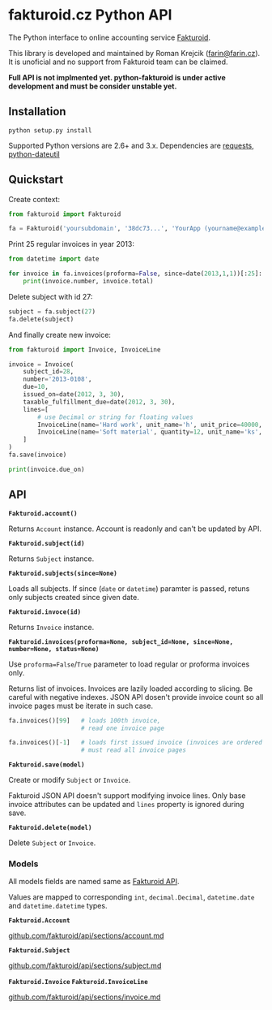 # fakturoid.cz Python API

The Python interface to online accounting service [Fakturoid](http://fakturoid.cz/).

This library is developed and maintained by Roman Krejcik ([farin@farin.cz](mailto:farin@farin.cz)).
It is unoficial and no support from Fakturoid team can be claimed.

**Full API is not implmented yet. python-fakturoid is under active development and must be consider unstable yet.**

## Installation

    python setup.py install

Supported Python versions are 2.6+ and 3.x. Dependencies are [requests](https://pypi.python.org/pypi/requests),
[python-dateutil](https://pypi.python.org/pypi/python-dateutil/2.1)

## Quickstart

Create context:
```python
from fakturoid import Fakturoid

fa = Fakturoid('yoursubdomain', '38dc73...', 'YourApp (yourname@example.com)')
```

Print 25 regular invoices in year 2013:
```python
from datetime import date

for invoice in fa.invoices(proforma=False, since=date(2013,1,1))[:25]:
    print(invoice.number, invoice.total)
```

Delete subject with id 27:
```python
subject = fa.subject(27)
fa.delete(subject)
```

And finally create new invoice:
```python
from fakturoid import Invoice, InvoiceLine

invoice = Invoice(
    subject_id=28,
    number='2013-0108',
    due=10,
    issued_on=date(2012, 3, 30),
    taxable_fulfillment_due=date(2012, 3, 30),
    lines=[
        # use Decimal or string for floating values
        InvoiceLine(name='Hard work', unit_name='h', unit_price=40000, vat_rate=20),
        InvoiceLine(name='Soft material', quantity=12, unit_name='ks', unit_price="4.60", vat_rate=20),
    ]
)
fa.save(invoice)

print(invoice.due_on)
```

## API

**`Fakturoid.account()`**

Returns `Account` instance. Account is readonly and can't be updated by API.

**`Fakturoid.subject(id)`**

Returns `Subject` instance.

**`Fakturoid.subjects(since=None)`**

Loads all subjects. If since (`date` or `datetime`) paramter is passed, retuns only subjects created since given date.

**`Fakturoid.invoce(id)`**

Returns `Invoice` instance.

**`Fakturoid.invoices(proforma=None, subject_id=None, since=None, number=None, status=None)`**

Use `proforma=False`/`True` parameter to load regular or proforma invoices only.

Returns list of invoices. Invoices are lazily loaded according to slicing.
Be careful with negative indexes. JSON API dosen't provide invoice count so
all invoice pages must be iterate in such case.
```python
fa.invoices()[99]   # loads 100th invoice,
                    # read one invoice page

fa.invoices()[-1]   # loads first issued invoice (invoices are ordered from latest to first)
                    # must read all invoice pages
```

**`Fakturoid.save(model)`**

Create or modify `Subject` or `Invoice`. 

Fakturoid JSON API doesn't support modifying invoice lines. Only base invoice attributes 
can be updated and `lines` property is ignored during save.

**`Fakturoid.delete(model)`**

Delete `Subject` or `Invoice`.

### Models

All models fields are named same as  [Fakturoid API](https://github.com/fakturoid/api).

Values are mapped to corresponding `int`, `decimal.Decimal`, `datetime.date` and `datetime.datetime` types.

**`Fakturoid.Account`**

[github.com/fakturoid/api/sections/account.md](https://github.com/fakturoid/api/blob/master/sections/account.md) 

**`Fakturoid.Subject`**

[github.com/fakturoid/api/sections/subject.md](https://github.com/fakturoid/api/blob/master/sections/subject.md) 

**`Fakturoid.Invoice` `Fakturoid.InvoiceLine`**

[github.com/fakturoid/api/sections/invoice.md](https://github.com/fakturoid/api/blob/master/sections/invoice.md) 
